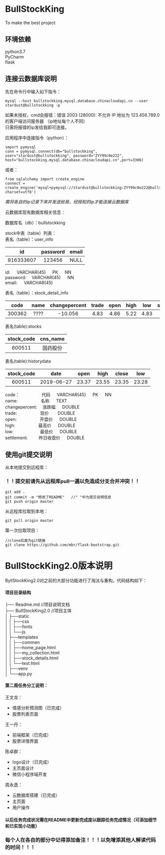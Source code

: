 # BullStockKing
To make the best project
## 环境依赖<br>
python3.7<br>
PyCharm<br>
flask<br>

## 连接云数据库说明   
先在命令行中输入如下指令：  
```
mysql --host bullstockking.mysql.database.chinacloudapi.cn --user stardust@bullstockking -p
```  
如果未授权，cmd会报错：错误 2003 (28000): 不允许 IP 地址为 123.456.789.0 的客户端访问服务器 （ip地址每个人不同）  
只需将报错的ip发给我即可连接。  
  
  
应用程序中连接指令（python）：  
```
import pymysql
conn = pymysql.connect(db="bullstockking", user="stardust@bullstockking", password="ZYY99c0e222", host="bullstockking.mysql.database.chinacloudapi.cn",port=3306)
``` 
或者：
```
from sqlalchemy import create_engine  
connect = create_engine('mysql+pymysql://stardust@bullstockking:ZYY99c0e222@bullstockking.mysql.database.chinacloudapi.cn:3306/bullstockking?charset=utf8')  
```
 *需将各自的ip记录下来并发送给我，经授权的ip才能连接云数据库*   
   
 云数据库现有数据库相关信息： 
   
数据库名（db）：bullstockking    
  
stock中表（table）列表：  
表名（table）：user_info 

|id | password|  email|  
|:-:|:-:| :-:|    
|916333607|123456 | NULL |  
  
id: &emsp;  VARCHAR(45) &emsp; PK &emsp; NN  
password:&emsp;  VARCHAR(45) &emsp; NN  
email: &emsp;  VARCHAR(45)   

表名（table）：stock_detail_info

|code|name |changepercent|trade|open|high|low | settlement |   
|:-:| :-:|:---: |:-:|:-:|:-:|:-:|:-:|    
|300362|????|-10.056|4.83|4.86|5.22 |4.83 | 5.37| 

表名(table):stocks  

| stock_code | cns_name     |  
|:-:|:-:|   
| 600511     | 国药股份     |  


表名(table):historydata


| stock_code | date       | open  | high  | close | low   |   
|:-:| :-:|:---: |:-:|:-:|:-:|  
| 600511     | 2019-06-27 | 23.37 | 23.55 | 23.35 | 23.28 |  

code：&emsp; &emsp;  &emsp; &emsp; 代码  &emsp;  VARCHAR(45) &emsp; PK &emsp; NN  
name: &emsp; &emsp;  &emsp; &emsp; 名称   &emsp; TEXT  
changepercent:&emsp; 涨跌幅 &emsp; DOUBLE  
trade: &emsp; &emsp;  &emsp; &emsp; 现价 &emsp; &ensp;DOUBLE  
open: &emsp;  &emsp;  &emsp; &emsp; 开盘价 &emsp; DOUBLE  
high:  &emsp; &emsp; &emsp;  &emsp; 最高价 &emsp; DOUBLE  
low:   &emsp; &emsp;  &emsp; &emsp; &ensp; 最低价 &emsp; DOUBLE  
settlement:&emsp; &emsp;  昨日收盘价 &emsp; DOUBLE  

## 使用git提交说明  
从本地提交到远程库：
### ！！提交前请先从远程库pull一遍以免造成分支合并冲突！！
```
git add .   
git commit -m "修改了README"   //" "中为提交说明信息  
git push origin master  
```
从远程库拉取到本地：
```
git pull origin master
```
第一次拉取项目：
```
//clone后面为git链接
git clone https://github.com/mbr/flask-bootstrap.git
```

# BullStockKing2.0版本说明  
ByllStockKing2.0对之前的大部分功能进行了淘汰与重构，代码结构如下：  
#### 项目目录结构  
├── Readme.md                  //项目说明文档    
├── BullStockKing2.0           //项目主体    
│   ├──static  
│   │  ├──css  
│   │  ├──fonts    
│   │  └──js  
│   ├──templates   
│   │  ├──commen    
│   │  ├──home_page.html  
│   │  ├──my_collection.html  
│   │  ├──stock_details.html  
│   │  └──test.html  
│   ├──venv  
│   └──app.py  
  
#### 第二周任务分工说明：  
  
  
王文龙：  
* 情感分析预测图（已完成）  
* 股票列表页面  

王一丹：  
* 前端框架（已完成）  
* 股票详情界面  

陈卓群：  
* logo设计（已完成）  
* 主页面设计  
* 微信小程序端开发  

周永逸：  
* 云数据库搭建（已完成）  
* 主页面  
* 用户操作  
#### 以后任务完成状况需在README中更新完成度以跟踪任务完成情况（可添加细节和已实现小功能）
### 每个人在各自的部分中记得添加备注！！！以免增添其他人解读代码的时间！！！
